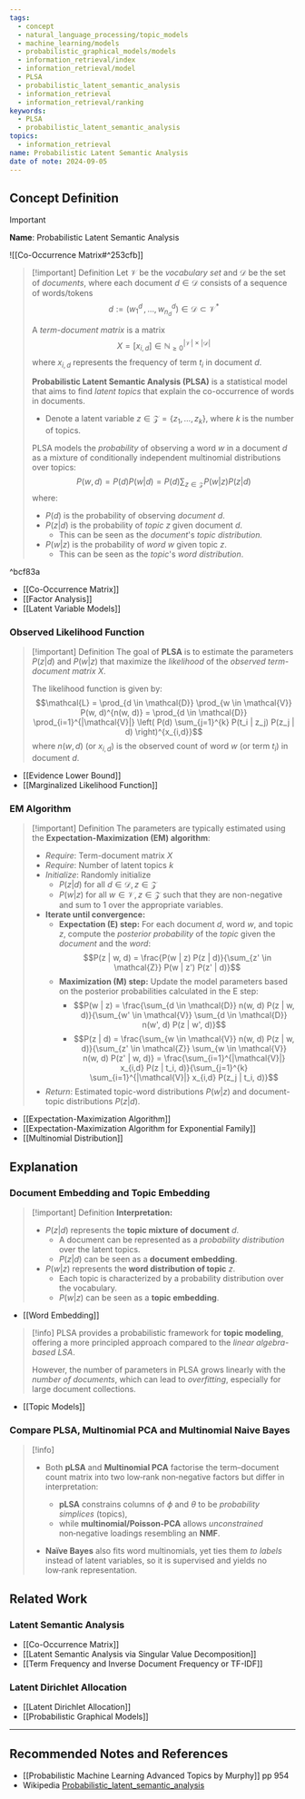 ```yaml
---
tags:
  - concept
  - natural_language_processing/topic_models
  - machine_learning/models
  - probabilistic_graphical_models/models
  - information_retrieval/index
  - information_retrieval/model
  - PLSA
  - probabilistic_latent_semantic_analysis
  - information_retrieval
  - information_retrieval/ranking
keywords:
  - PLSA
  - probabilistic_latent_semantic_analysis
topics:
  - information_retrieval
name: Probabilistic Latent Semantic Analysis
date of note: 2024-09-05
---
```


## Concept Definition

>[!important]
>**Name**: Probabilistic Latent Semantic Analysis

![[Co-Occurrence Matrix#^253cfb]]


>[!important] Definition
>Let $\mathcal{V}$ be the *vocabulary set* and $\mathcal{D}$ be the set of *documents*, where each document $d\in \mathcal{D}$ consists of a sequence of words/tokens $$d := (w_{1}^{d} \,{,}\ldots{,}\,w_{n_{d}}^{d}) \in \mathcal{D} \subset \mathcal{V}^{*}$$
>
>A *term-document matrix* is a matrix $$X = [x_{i,d}] \in \mathbb{N}_{\ge 0}^{|\mathcal{V}| \times |\mathcal{D}|}$$ where $x_{i,d}$ represents the frequency of term $t_i$ in document $d$.
>
>**Probabilistic Latent Semantic Analysis (PLSA)** is a statistical model that aims to find *latent topics* that explain the co-occurrence of words in documents.
>- Denote a latent variable $z \in \mathcal{Z} = \{z_1, \ldots, z_k\}$, where $k$ is the number of topics. 
>  
>  
>PLSA models the *probability* of observing a word $w$ in a document $d$ as a mixture of conditionally independent multinomial distributions over topics:
>$$P(w, d) = P(d) P(w | d) = P(d) \sum_{z \in \mathcal{Z}} P(w | z) P(z | d)$$
>where:
>- $P(d)$ is the probability of observing *document* $d$.
>- $P(z | d)$ is the probability of *topic* $z$ given document $d$. 
>	- This can be seen as the *document*'s *topic distribution.*
>- $P(w | z)$ is the probability of *word* $w$ given topic $z$. 
>	- This can be seen as the *topic*'s *word distribution*.

^bcf83a

- [[Co-Occurrence Matrix]]
- [[Factor Analysis]]
- [[Latent Variable Models]]



### Observed Likelihood Function

>[!important] Definition
>The goal of **PLSA** is to estimate the parameters $P(z | d)$ and $P(w | z)$ that maximize the *likelihood* of the *observed term-document matrix* $X$. 
>
>The likelihood function is given by:
>$$\mathcal{L} = \prod_{d \in \mathcal{D}} \prod_{w \in \mathcal{V}} P(w, d)^{n(w, d)} = \prod_{d \in \mathcal{D}} \prod_{i=1}^{|\mathcal{V}|} \left( P(d) \sum_{j=1}^{k} P(t_i | z_j) P(z_j | d) \right)^{x_{i,d}}$$
>where $n(w, d)$ (or $x_{i,d}$) is the observed count of word $w$ (or term $t_i$) in document $d$.

- [[Evidence Lower Bound]]
- [[Marginalized Likelihood Function]]

### EM Algorithm

>[!important] Definition
>The parameters are typically estimated using the **Expectation-Maximization (EM) algorithm**:
>
>- *Require*: Term-document matrix $X$
>- *Require*: Number of latent topics $k$
>- *Initialize*: Randomly initialize 
>	- $P(z | d)$ for all $d \in \mathcal{D}, z \in \mathcal{Z}$ 
>	- $P(w | z)$ for all $w \in \mathcal{V}, z \in \mathcal{Z}$ such that they are non-negative and sum to 1 over the appropriate variables.
>- **Iterate until convergence:**
>	- **Expectation (E) step:** For each document $d$, word $w$, and topic $z$, compute the *posterior probability* of the *topic* given the *document* and the *word*:
>		$$P(z | w, d) = \frac{P(w | z) P(z | d)}{\sum_{z' \in \mathcal{Z}} P(w | z') P(z' | d)}$$
>	- **Maximization (M) step:** Update the model parameters based on the posterior probabilities calculated in the E step:
>		- $$P(w | z) = \frac{\sum_{d \in \mathcal{D}} n(w, d) P(z | w, d)}{\sum_{w' \in \mathcal{V}} \sum_{d \in \mathcal{D}} n(w', d) P(z | w', d)}$$
>		- $$P(z | d) = \frac{\sum_{w \in \mathcal{V}} n(w, d) P(z | w, d)}{\sum_{z' \in \mathcal{Z}} \sum_{w \in \mathcal{V}} n(w, d) P(z' | w, d)} = \frac{\sum_{i=1}^{|\mathcal{V}|} x_{i,d} P(z | t_i, d)}{\sum_{j=1}^{k} \sum_{i=1}^{|\mathcal{V}|} x_{i,d} P(z_j | t_i, d)}$$
>- *Return*: Estimated topic-word distributions $P(w | z)$ and document-topic distributions $P(z | d)$.

- [[Expectation-Maximization Algorithm]]
- [[Expectation-Maximization Algorithm for Exponential Family]]
- [[Multinomial Distribution]]




## Explanation

### Document Embedding and Topic Embedding

>[!important] Definition
>**Interpretation:**
>- $P(z | d)$ represents the **topic mixture of document** $d$. 
>	- A document can be represented as a *probability distribution* over the latent topics.
>	- $P(z |d)$ can be seen as a **document embedding**.
>- $P(w | z)$ represents the **word distribution of topic** $z$. 
>	- Each topic is characterized by a probability distribution over the vocabulary.
>	- $P(w | z)$ can be seen as a **topic embedding**.

- [[Word Embedding]]



>[!info]
>PLSA provides a probabilistic framework for **topic modeling**, offering a more principled approach compared to the *linear algebra-based LSA*. 
>
>However, the number of parameters in PLSA grows linearly with the *number of documents*, which can lead to *overfitting*, especially for large document collections.

- [[Topic Models]]


### Compare PLSA, Multinomial PCA and Multinomial Naive Bayes

>[!info]
>- Both **pLSA** and **Multinomial PCA** factorise the term–document count matrix into two low‑rank non‑negative factors but differ in interpretation: 
>	- **pLSA** constrains columns of $\phi$ and $\theta$ to be _probability simplices_ (topics), 
>	- while **multinomial/Poisson‑PCA** allows *unconstrained* non‑negative loadings resembling an **NMF**.
 >   
>- **Naïve Bayes** also fits word multinomials, yet ties them _to labels_ instead of latent variables, so it is supervised and yields no low‑rank representation.




## Related Work

### Latent Semantic Analysis

- [[Co-Occurrence Matrix]]
- [[Latent Semantic Analysis via Singular Value Decomposition]]
- [[Term Frequency and Inverse Document Frequency or TF-IDF]]

### Latent Dirichlet Allocation

- [[Latent Dirichlet Allocation]]
- [[Probabilistic Graphical Models]]



-----------
##  Recommended Notes and References






- [[Probabilistic Machine Learning Advanced Topics by Murphy]] pp 954
- Wikipedia [Probabilistic_latent_semantic_analysis](https://en.wikipedia.org/wiki/Probabilistic_latent_semantic_analysis)